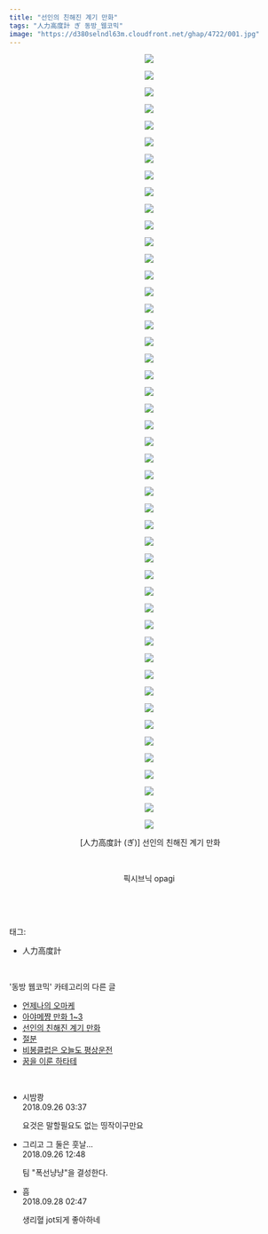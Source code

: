 ```yaml
---
title: "선인의 친해진 계기 만화"
tags: "人力高度計 ぎ 동방_웹코믹"
image: "https://d380selndl63m.cloudfront.net/ghap/4722/001.jpg"
---
```

<div class="article">
<p style="text-align: center; clear: none; float: none;"><img src="{{ site.imgserver5 }}/ghap/4722/001.jpg"/></p>
<p style="text-align: center; clear: none; float: none;"><img src="{{ site.imgserver5 }}/ghap/4722/002.jpg"/></p>
<p style="text-align: center; clear: none; float: none;"><img src="{{ site.imgserver5 }}/ghap/4722/003.jpg"/></p>
<p style="text-align: center; clear: none; float: none;"><img src="{{ site.imgserver5 }}/ghap/4722/004.jpg"/></p>
<p style="text-align: center; clear: none; float: none;"><img src="{{ site.imgserver5 }}/ghap/4722/005.jpg"/></p>
<p style="text-align: center; clear: none; float: none;"><img src="{{ site.imgserver5 }}/ghap/4722/006.jpg"/></p>
<p style="text-align: center; clear: none; float: none;"><img src="{{ site.imgserver5 }}/ghap/4722/007.jpg"/></p>
<p style="text-align: center; clear: none; float: none;"><img src="{{ site.imgserver5 }}/ghap/4722/008.jpg"/></p>
<p style="text-align: center; clear: none; float: none;"><img src="{{ site.imgserver5 }}/ghap/4722/009.jpg"/></p>
<p style="text-align: center; clear: none; float: none;"><img src="{{ site.imgserver5 }}/ghap/4722/010.jpg"/></p>
<p style="text-align: center; clear: none; float: none;"><img src="{{ site.imgserver5 }}/ghap/4722/011.jpg"/></p>
<p style="text-align: center; clear: none; float: none;"><img src="{{ site.imgserver5 }}/ghap/4722/012.jpg"/></p>
<p style="text-align: center; clear: none; float: none;"><img src="{{ site.imgserver5 }}/ghap/4722/013.jpg"/></p>
<p style="text-align: center; clear: none; float: none;"><img src="{{ site.imgserver5 }}/ghap/4722/014.jpg"/></p>
<p style="text-align: center; clear: none; float: none;"><img src="{{ site.imgserver5 }}/ghap/4722/015.jpg"/></p>
<p style="text-align: center; clear: none; float: none;"><img src="{{ site.imgserver5 }}/ghap/4722/016.jpg"/></p>
<p style="text-align: center; clear: none; float: none;"><img src="{{ site.imgserver5 }}/ghap/4722/017.jpg"/></p>
<p style="text-align: center; clear: none; float: none;"><img src="{{ site.imgserver5 }}/ghap/4722/018.jpg"/></p>
<p style="text-align: center; clear: none; float: none;"><img src="{{ site.imgserver5 }}/ghap/4722/019.jpg"/></p>
<p style="text-align: center; clear: none; float: none;"><img src="{{ site.imgserver5 }}/ghap/4722/020.jpg"/></p>
<p style="text-align: center; clear: none; float: none;"><img src="{{ site.imgserver5 }}/ghap/4722/021.jpg"/></p>
<p style="text-align: center; clear: none; float: none;"><img src="{{ site.imgserver5 }}/ghap/4722/022.jpg"/></p>
<p style="text-align: center; clear: none; float: none;"><img src="{{ site.imgserver5 }}/ghap/4722/023.jpg"/></p>
<p style="text-align: center; clear: none; float: none;"><img src="{{ site.imgserver5 }}/ghap/4722/024.jpg"/></p>
<p style="text-align: center; clear: none; float: none;"><img src="{{ site.imgserver5 }}/ghap/4722/025.jpg"/></p>
<p style="text-align: center; clear: none; float: none;"><img src="{{ site.imgserver5 }}/ghap/4722/026.jpg"/></p>
<p style="text-align: center; clear: none; float: none;"><img src="{{ site.imgserver5 }}/ghap/4722/027.jpg"/></p>
<p style="text-align: center; clear: none; float: none;"><img src="{{ site.imgserver5 }}/ghap/4722/028.jpg"/></p>
<p style="text-align: center; clear: none; float: none;"><img src="{{ site.imgserver5 }}/ghap/4722/029.jpg"/></p>
<p style="text-align: center; clear: none; float: none;"><img src="{{ site.imgserver5 }}/ghap/4722/030.jpg"/></p>
<p style="text-align: center; clear: none; float: none;"><img src="{{ site.imgserver5 }}/ghap/4722/031.jpg"/></p>
<p style="text-align: center; clear: none; float: none;"><img src="{{ site.imgserver5 }}/ghap/4722/032.jpg"/></p>
<p style="text-align: center; clear: none; float: none;"><img src="{{ site.imgserver5 }}/ghap/4722/033.jpg"/></p>
<p style="text-align: center; clear: none; float: none;"><img src="{{ site.imgserver5 }}/ghap/4722/034.jpg"/></p>
<p style="text-align: center; clear: none; float: none;"><img src="{{ site.imgserver5 }}/ghap/4722/035.jpg"/></p>
<p style="text-align: center; clear: none; float: none;"><img src="{{ site.imgserver5 }}/ghap/4722/036.jpg"/></p>
<p style="text-align: center; clear: none; float: none;"><img src="{{ site.imgserver5 }}/ghap/4722/037.jpg"/></p>
<p style="text-align: center; clear: none; float: none;"><img src="{{ site.imgserver5 }}/ghap/4722/038.jpg"/></p>
<p style="text-align: center; clear: none; float: none;"><img src="{{ site.imgserver5 }}/ghap/4722/039.jpg"/></p>
<p style="text-align: center; clear: none; float: none;"><img src="{{ site.imgserver5 }}/ghap/4722/040.jpg"/></p>
<p style="text-align: center; clear: none; float: none;"><img src="{{ site.imgserver5 }}/ghap/4722/041.jpg"/></p>
<p style="text-align: center; clear: none; float: none;"><img src="{{ site.imgserver5 }}/ghap/4722/042.jpg"/></p>
<p style="text-align: center; clear: none; float: none;"><img src="{{ site.imgserver5 }}/ghap/4722/043.jpg"/></p>
<p style="text-align: center; clear: none; float: none;"><img src="{{ site.imgserver5 }}/ghap/4722/044.jpg"/></p>
<p style="text-align: center; clear: none; float: none;"><img src="{{ site.imgserver5 }}/ghap/4722/045.jpg"/></p>
<p style="text-align: center; clear: none; float: none;"><img src="{{ site.imgserver5 }}/ghap/4722/046.jpg"/></p>
<p style="text-align: center; clear: none; float: none;"><img src="{{ site.imgserver5 }}/ghap/4722/047.jpg"/></p>
<p style="text-align: center; clear: none; float: none;"> [人力高度計 (ぎ)] 선인의 친해진 계기 만화</p>
<p style="text-align: center; clear: none; float: none;"><br/></p>
<p style="text-align: center; clear: none; float: none;">픽시브닉 opagi</p>
<p><br/></p>
</div><br/>
<div class="tagTrail">
<p>태그: </p>
<ul>
<li>人力高度計</li>
</ul>
</div><br/>
<div class="another">
<p>'동방 웹코믹' 카테고리의 다른 글</p>
<ul>
<li><a href="/ghap_4726">언제나의 오마케</a></li>
<li><a href="/ghap_4723">아야메쨩 만화 1~3</a></li>
<li><a href="/ghap_4722">선인의 친해진 계기 만화</a></li>
<li><a href="/ghap_4721">절분</a></li>
<li><a href="/ghap_4720">비봉클럽은 오늘도 평상운전</a></li>
<li><a href="/ghap_4719">꿈을 이룬 하타테</a></li>
</ul>
</div><br/>
<div class="cb_module cb_fluid">
<div class="cb_wrt cb_profile">
<div class="comment">
<ul>
<li class="cb_thumb_off" id="comment15339773">
<div class="cb_comment_area">
<div class="cb_info_area">
<div class="cb_section">
<span class="cb_nick_name">시밤쾅</span>
</div>
<div class="cb_section">
<span class="cb_date">2018.09.26 03:37 </span>
</div>
</div>
<div class="cb_dsc_comment">
<p class="cb_dsc">
											요것은 말할필요도 없는 띵작이구만요
										</p>
</div>
</div></li>
<li class="cb_thumb_off" id="comment15339907">
<div class="cb_comment_area">
<div class="cb_info_area">
<div class="cb_section">
<span class="cb_nick_name">그리고 그 둘은 훗날...</span>
</div>
<div class="cb_section">
<span class="cb_date">2018.09.26 12:48 </span>
</div>
</div>
<div class="cb_dsc_comment">
<p class="cb_dsc">
											팀 "폭선냥냥"을 결성한다.
										</p>
</div>
</div></li>
<li class="cb_thumb_off" id="comment15340956">
<div class="cb_comment_area">
<div class="cb_info_area">
<div class="cb_section">
<span class="cb_nick_name">흠</span>
</div>
<div class="cb_section">
<span class="cb_date">2018.09.28 02:47 </span>
</div>
</div>
<div class="cb_dsc_comment">
<p class="cb_dsc">
											생리혈 jot되게 좋아하네
										</p>
</div>
</div></li>
</ul>
</div>
</div><!-- commentList close -->
</div><br/>
